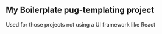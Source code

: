 ## My Boilerplate pug-templating project

Used for those projects not using a UI framework like React
